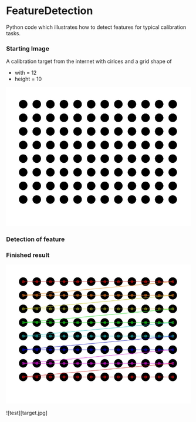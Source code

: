 # FeatureDetection
Python code which illustrates how to detect features for typical calibration tasks.

### Starting Image
A calibration target from the internet with cirlces and a grid shape of
* with = 12
* height = 10

![target](target.jpg)

### Detection of feature


### Finished result

![features](featured_target.jpg)

![test][target.jpg]
